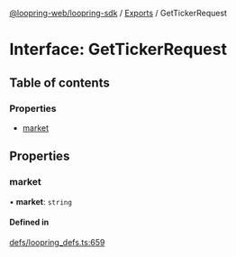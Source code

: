 [@loopring-web/loopring-sdk](../README.md) / [Exports](../modules.md) / GetTickerRequest

# Interface: GetTickerRequest

## Table of contents

### Properties

- [market](GetTickerRequest.md#market)

## Properties

### market

• **market**: `string`

#### Defined in

[defs/loopring_defs.ts:659](https://github.com/Loopring/loopring_sdk/blob/077bca2/src/defs/loopring_defs.ts#L659)
